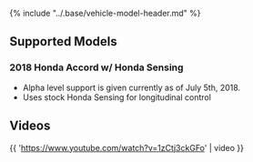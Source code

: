 {% include "../.base/vehicle-model-header.md" %}


## Supported Models

### 2018 Honda Accord w/ Honda Sensing

* Alpha level support is given currently as of July 5th, 2018.
* Uses stock Honda Sensing for longitudinal control

## Videos

{{ 'https://www.youtube.com/watch?v=1zCtj3ckGFo' | video }}
